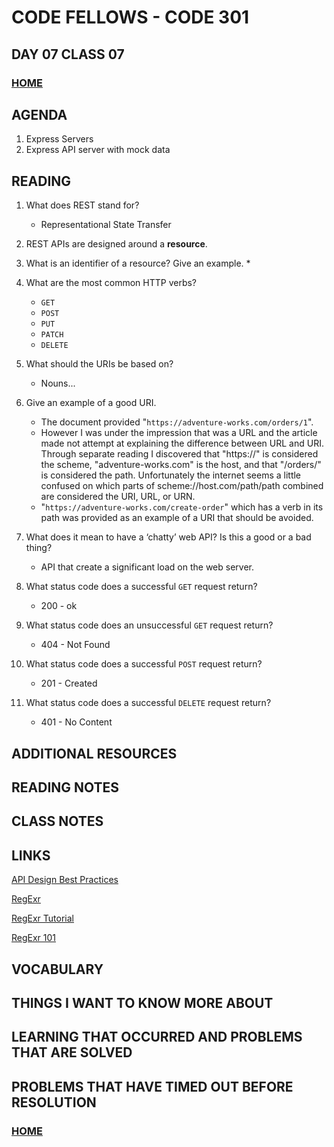 # CODE FELLOWS - CODE 301

## DAY 07 CLASS 07

### [HOME](../README.md)

## AGENDA
1. Express Servers
1. Express API server with mock data

## READING
1. What does REST stand for?
    * Representational State Transfer

1. REST APIs are designed around a **resource**.

1. What is an identifier of a resource? Give an example.
    * 

1. What are the most common HTTP verbs?
    * ```GET```
    * ```POST```
    * ```PUT```
    * ```PATCH```
    * ```DELETE```

1. What should the URIs be based on?
    * Nouns...

1. Give an example of a good URI.
    * The document provided "```https://adventure-works.com/orders/1```".
    * However I was under the impression that was a URL and the article made not attempt at explaining the difference between URL and URI.  Through separate reading I discovered that "https://" is considered the scheme, "adventure-works.com" is the host, and that "/orders/" is considered the path.  Unfortunately the internet seems a little confused on which parts of scheme://host.com/path/path combined are considered the URI, URL, or URN.
    * "```https://adventure-works.com/create-order```" which has a verb in its path was provided as an example of a URI that should be avoided.

1. What does it mean to have a ‘chatty’ web API? Is this a good or a bad thing?
    * API that create a significant load on the web server.

1. What status code does a successful ```GET``` request return?
    * 200 - ok

1. What status code does an unsuccessful ```GET``` request return?
    * 404 - Not Found

1. What status code does a successful ```POST``` request return?
    * 201 - Created

1. What status code does a successful ```DELETE``` request return?
    * 401 - No Content


## ADDITIONAL RESOURCES

## READING NOTES

## CLASS NOTES

## LINKS

[API Design Best Practices](https://docs.microsoft.com/en-us/azure/architecture/best-practices/api-design)

[RegExr](https://regexr.com/)

[RegExr Tutorial](https://medium.com/factory-mind/regex-tutorial-a-simple-cheatsheet-by-examples-649dc1c3f285)

[RegExr 101](https://regex101.com/)

## VOCABULARY

## THINGS I WANT TO KNOW MORE ABOUT

## LEARNING THAT OCCURRED AND PROBLEMS THAT ARE SOLVED

## PROBLEMS THAT HAVE TIMED OUT BEFORE RESOLUTION

### [HOME](../README.md)